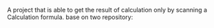 A project that is able to get the result of calculation only by scanning a Calculation formula.
base on two repository:
